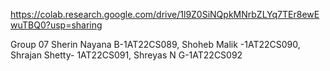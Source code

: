 https://colab.research.google.com/drive/1l9Z0SiNQpkMNrbZLYq7TEr8ewEwuTBQ0?usp=sharing

Group 07
Sherin Nayana B-1AT22CS089, Shoheb Malik -1AT22CS090, Shrajan Shetty- 1AT22CS091, Shreyas N G-1AT22CS092
